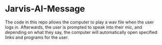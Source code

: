 # Jarvis-AI-Message
The code in this repo allows the computer to play a wav file when the user logs in. Afterwards, the user is prompted to speak into their mic, and depending on what they say, the computer will automatically open specified links and programs for the user.
